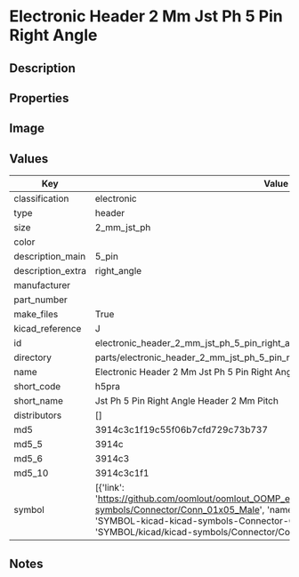 # Electronic Header 2 Mm Jst Ph 5 Pin Right Angle

## Description

## Properties


## Image


## Values

| Key | Value |
| --- | --- |
| classification | electronic |
| type | header |
| size | 2_mm_jst_ph |
| color |  |
| description_main | 5_pin |
| description_extra | right_angle |
| manufacturer |  |
| part_number |  |
| make_files | True |
| kicad_reference | J |
| id | electronic_header_2_mm_jst_ph_5_pin_right_angle |
| directory | parts/electronic_header_2_mm_jst_ph_5_pin_right_angle |
| name | Electronic Header 2 Mm Jst Ph 5 Pin Right Angle |
| short_code | h5pra |
| short_name | Jst Ph 5 Pin Right Angle Header 2 Mm Pitch |
| distributors | [] |
| md5 | 3914c3c1f19c55f06b7cfd729c73b737 |
| md5_5 | 3914c |
| md5_6 | 3914c3 |
| md5_10 | 3914c3c1f1 |
| symbol | [{'link': 'https://github.com/oomlout/oomlout_OOMP_eda_V2/tree/main/SYMBOL/kicad/kicad-symbols/Connector/Conn_01x05_Male', 'name': 'Connector : Conn_01x05_Male', 'id': 'SYMBOL-kicad-kicad-symbols-Connector-Conn_01x05_Male', 'directory': 'SYMBOL/kicad/kicad-symbols/Connector/Conn_01x05_Male/'}] |

## Notes


